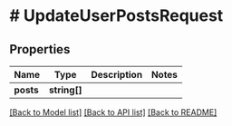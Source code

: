 # # UpdateUserPostsRequest

## Properties

Name | Type | Description | Notes
------------ | ------------- | ------------- | -------------
**posts** | **string[]** |  |

[[Back to Model list]](../../README.md#models) [[Back to API list]](../../README.md#endpoints) [[Back to README]](../../README.md)
